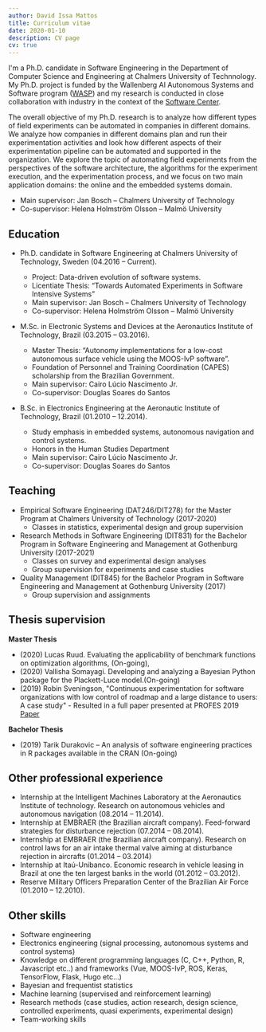 ```yaml
---
author: David Issa Mattos
title: Curriculum vitae
date: 2020-01-10
description: CV page
cv: true
---
```



I'm a Ph.D. candidate in Software Engineering in the Department of Computer Science and Engineering at Chalmers University of Technnology. My Ph.D. project is funded by the Wallenberg AI Autonomous Systems and Software program ([WASP](https://wasp-sweden.org/)) and my research is conducted in close collaboration with industry in the context of the [Software Center](https://www.software-center.se/).

The overall objective of my Ph.D. research is to analyze how different types of field experiments can be automated in companies in different domains. We analyze how companies in different domains plan and run their experimentation activities and look how different aspects of their experimentation pipeline can be automated and supported in the organization. We explore the topic of automating field experiments from the perspectives of the software architecture, the algorithms for the experiment execution, and the experimentation process, and we focus on two main application domains: the online and the embedded systems domain.

* Main supervisor: Jan Bosch – Chalmers University of Technology
* Co-supervisor: Helena Holmström Olsson – Malmö University

## Education

* Ph.D. candidate in Software Engineering at Chalmers University of Technology, Sweden (04.2016 – Current). 
  * Project: Data-driven evolution of software systems.
  * Licentiate Thesis: “Towards Automated Experiments in Software Intensive Systems”
  *  Main supervisor: Jan Bosch – Chalmers University of Technology
  * Co-supervisor: Helena Holmström Olsson – Malmö University

* M.Sc. in Electronic Systems and Devices at the Aeronautics Institute of Technology, Brazil (03.2015 – 03.2016).
  * Master Thesis: “Autonomy implementations for a low-cost autonomous surface vehicle using the MOOS-IvP software”.
  * Foundation of Personnel and Training Coordination (CAPES) scholarship from the Brazilian Government.
  * Main supervisor: Cairo Lúcio Nascimento Jr. 
  * Co-supervisor: Douglas Soares do Santos

* B.Sc. in Electronics Engineering at the Aeronautic Institute of Technology, Brazil (01.2010 – 12.2014). 
  * Study emphasis in embedded systems, autonomous navigation and control systems. 
  * Honors in the Human Studies Department
  * Main supervisor: Cairo Lúcio Nascimento Jr. 
  * Co-supervisor: Douglas Soares do Santos

## Teaching

* Empirical Software Engineering (DAT246/DIT278) for the Master Program at Chalmers University of Technology (2017-2020)
  * Classes in statistics, experimental design and group supervision
* Research Methods in Software Engineering (DIT831) for the Bachelor Program in Software Engineering and Management at Gothenburg University (2017-2021)
  * Classes on survey and experimental design analyses
  * Group supervision for experiments and case studies
* Quality Management (DIT845) for the Bachelor Program in Software Engineering and Management at Gothenburg University (2017)
  * Group supervision and assignments

## Thesis supervision

**Master Thesis**

* (2020) Lucas Ruud. Evaluating the applicability of benchmark functions on optimization algorithms, (On-going), 
* (2020) Vallisha Somayagi. Developing and analyzing a Bayesian Python package for the Plackett-Luce model.(On-going)
* (2019) Robin Sveningson, "Continuous experimentation for software organizations with low control of roadmap and a large distance to users: A case study" - Resulted in a full paper presented at PROFES 2019 [Paper](https://link.springer.com/chapter/10.1007/978-3-030-35333-9_37)

**Bachelor Thesis**

* (2019) Tarik Durakovic – An analysis of software engineering practices in R packages available in the CRAN (On-going)

## Other professional experience
* Internship at the Intelligent Machines Laboratory at the Aeronautics Institute of technology. Research on autonomous vehicles and autonomous navigation (08.2014 – 11.2014). 
* Internship at EMBRAER (the Brazilian aircraft company). Feed-forward strategies for disturbance rejection (07.2014 – 08.2014).
* Internship at EMBRAER (the Brazilian aircraft company). Research on control laws for an air intake thermal valve aiming at disturbance rejection in aircrafts (01.2014 – 03.2014)
* Internship at Itaú-Unibanco. Economic research in vehicle leasing in Brazil at one the ten largest banks in the world (01.2012 – 03.2012).
* Reserve Military Officers Preparation Center of the Brazilian Air Force (01.2010 – 12.2010).

## Other skills

* Software engineering
* Electronics engineering (signal processing, autonomous systems and control systems)
* Knowledge on different programming languages (C, C++, Python, R, Javascript etc..) and frameworks (Vue, MOOS-IvP, ROS, Keras, TensorFlow, Flask, Hugo etc…)
* Bayesian and frequentist statistics
* Machine learning (supervised and reinforcement learning)
* Research methods (case studies, action research, design science, controlled experiments, quasi experiments, experimental design)
* Team-working skills